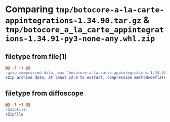 # Comparing `tmp/botocore-a-la-carte-appintegrations-1.34.90.tar.gz` & `tmp/botocore_a_la_carte_appintegrations-1.34.91-py3-none-any.whl.zip`

## filetype from file(1)

```diff
@@ -1 +1 @@
-gzip compressed data, was "botocore-a-la-carte-appintegrations-1.34.90.tar", last modified: Wed Apr 24 01:02:02 2024, max compression
+Zip archive data, at least v2.0 to extract, compression method=deflate
```

## filetype from diffoscope

```diff
@@ -1 +1 @@
-GzipFile
+ZipFile
```

